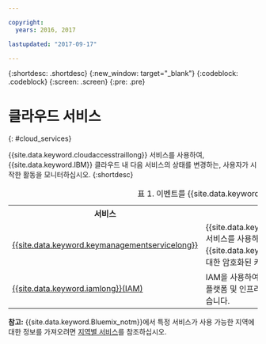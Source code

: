 ```yaml
---

copyright:
  years: 2016, 2017

lastupdated: "2017-09-17"

---
```


{:shortdesc: .shortdesc}
{:new_window: target="_blank"}
{:codeblock: .codeblock}
{:screen: .screen}
{:pre: .pre}


# 클라우드 서비스
{: #cloud_services}

{{site.data.keyword.cloudaccesstraillong}} 서비스를 사용하여, {{site.data.keyword.IBM}} 클라우드 내 다음 서비스의 상태를 변경하는, 사용자가 시작한 활동을 모니터하십시오.
{:shortdesc}

<table>
  <caption>표 1. 이벤트를 {{site.data.keyword.cloudaccesstrailshort}}에 전송하는 클라우드 서비스의 목록</caption>
  <tr>
    <th>서비스</th>
	<th>설명</th>
	<th>클라우드 활동 모니터링</th>
  </tr>
  <tr>
    <td><a href="/docs/services/keymgmt/index.html#getting-started-with-key-protect">{{site.data.keyword.keymanagementservicelong}}</a></td>
	<td>{{site.data.keyword.keymanagementserviceshort}} 서비스를 사용하여 {{site.data.keyword.Bluemix_notm}} 전체에서 앱에 대한 암호화된 키를 프로비저닝할 수 있습니다. </td>
	<td><a href="/docs/services/cloud-activity-tracker/svcs/kp_at.html#kp_at">{{site.data.keyword.cloudaccesstrailshort}}을 사용한 {{site.data.keyword.keymanagementserviceshort}} 활동 모니터링</a></td>
  </tr>
  <tr>
    <td><a href="/docs/iam/users_roles.html#userroles">{{site.data.keyword.iamlong}}(IAM)</a></td>
	<td>IAM을 사용하여 {{site.data.keyword.Bluemix_notm}} 플랫폼 및 인프라 서비스의 사용자 및 역할을 관리할 수 있습니다. </td>
	<td></td>
  </tr>
</table>

**참고:** {{site.data.keyword.Bluemix_notm}}에서 특정 서비스가 사용 가능한 지역에 대한 정보를 가져오려면 [지역별 서비스](/docs/services/services_region.html#services_region)를 참조하십시오. 




